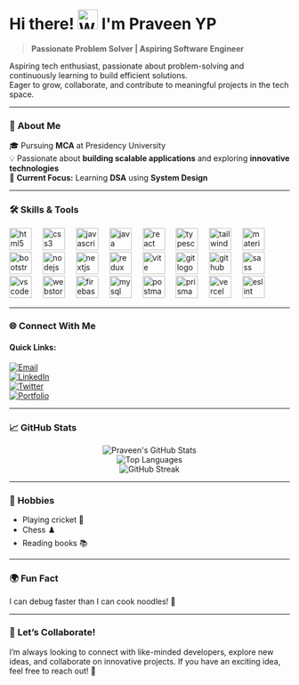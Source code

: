<h1> Hi there! <img src="https://user-images.githubusercontent.com/18350557/176309783-0785949b-9127-417c-8b55-ab5a4333674e.gif" width="36" height="36" alt="Waving Hand Emoji"> I'm Praveen YP</h1>


> **Passionate Problem Solver | Aspiring Software Engineer**

Aspiring tech enthusiast, passionate about problem-solving and continuously learning to build efficient solutions.  
Eager to grow, collaborate, and contribute to meaningful projects in the tech space.  

---

### 🌟 **About Me**
🎓 Pursuing **MCA** at Presidency University  
💡 Passionate about **building scalable applications** and exploring **innovative technologies**  
🔭 **Current Focus:** Learning **DSA** using **System Design**  

---

### 🛠️ **Skills & Tools**

<div align="left">
  <img src="https://skillicons.dev/icons?i=html" height="40" alt="html5 logo"  />
  <img width="12" />
  <img src="https://skillicons.dev/icons?i=css" height="40" alt="css3 logo"  />
  <img width="12" />
  <img src="https://skillicons.dev/icons?i=js" height="40" alt="javascript logo"  />
  <img width="12" />
  <img src="https://skillicons.dev/icons?i=java" height="40" alt="java logo"  />
  <img width="12" />
  <img src="https://skillicons.dev/icons?i=react" height="40" alt="react logo"  />
  <img width="12" />
  <img src="https://skillicons.dev/icons?i=ts" height="40" alt="typescript logo"  />
  <img width="12" />
  <img src="https://skillicons.dev/icons?i=tailwind" height="40" alt="tailwindcss logo"  />
  <img width="12" />
  <img src="https://skillicons.dev/icons?i=materialui" height="40" alt="materialui logo"  />
  <img width="12" />
  <img src="https://skillicons.dev/icons?i=bootstrap" height="40" alt="bootstrap logo"  />
  <img width="12" />
  <img src="https://skillicons.dev/icons?i=nodejs" height="40" alt="nodejs logo"  />
  <img width="12" />
  <img src="https://skillicons.dev/icons?i=nextjs" height="40" alt="nextjs logo"  />
  <img width="12" />
  <img src="https://skillicons.dev/icons?i=redux" height="40" alt="redux logo"  />
  <img width="12" />
  <img src="https://skillicons.dev/icons?i=vite" height="40" alt="vite logo"  />
  <img width="12" />
  <img src="https://skillicons.dev/icons?i=git" height="40" alt="git logo"  />
  <img width="12" />
  <img src="https://skillicons.dev/icons?i=github" height="40" alt="github logo"  />
  <img width="12" />
  <img src="https://skillicons.dev/icons?i=sass" height="40" alt="sass logo"  />
  <img width="12" />
  <img src="https://skillicons.dev/icons?i=vscode" height="40" alt="vscode logo"  />
  <img width="12" />
  <img src="https://skillicons.dev/icons?i=webstorm" height="40" alt="webstorm logo"  />
  <img width="12" />
  <img src="https://skillicons.dev/icons?i=firebase" height="40" alt="firebase logo"  />
  <img width="12" />
  <img src="https://skillicons.dev/icons?i=mysql" height="40" alt="mysql logo"  />
  <img width="12" />
  <img src="https://skillicons.dev/icons?i=postman" height="40" alt="postman logo"  />
  <img width="12" />
  <img src="https://skillicons.dev/icons?i=prisma" height="40" alt="prisma logo"  />
  <img width="12" />
  <img src="https://skillicons.dev/icons?i=vercel" height="40" alt="vercel logo"  />
  <img width="12" />
  <img src="https://cdn.jsdelivr.net/gh/devicons/devicon/icons/eslint/eslint-original.svg" height="40" alt="eslint logo"  />
</div>


---

### 🌐 **Connect With Me**

#### **Quick Links:**
[![Email](https://img.shields.io/badge/Email-D14836?style=for-the-badge&logo=gmail&logoColor=white)](mailto:praveenyp11@gmail.com)  
[![LinkedIn](https://img.shields.io/badge/LinkedIn-0A66C2?style=for-the-badge&logo=linkedin&logoColor=white)](https://www.linkedin.com/in/praveenyp/)  
[![Twitter](https://img.shields.io/badge/Twitter-1DA1F2?style=for-the-badge&logo=twitter&logoColor=white)](https://twitter.com/pravnaaa)  
[![Portfolio](https://img.shields.io/badge/Portfolio-000000?style=for-the-badge&logo=vercel&logoColor=white)](https://praveen-portfolio-ten.vercel.app/)

---

### 📈 **GitHub Stats**
<div align="center">
  
![Praveen's GitHub Stats](https://github-readme-stats.vercel.app/api?username=praveenyp&show_icons=true&theme=radical)  
![Top Languages](https://github-readme-stats.vercel.app/api/top-langs/?username=praveenyp&layout=compact&theme=radical)  
![GitHub Streak](https://github-readme-streak-stats.herokuapp.com/?user=praveenyp&theme=radical)  

</div>

---

### 🎨 **Hobbies**
- Playing cricket 🏏  
- Chess ♟️  
- Reading books 📚

---

### 🌍 **Fun Fact**
I can debug faster than I can cook noodles! 🍜

---

### 🤝 **Let’s Collaborate!**
I’m always looking to connect with like-minded developers, explore new ideas, and collaborate on innovative projects. If you have an exciting idea, feel free to reach out! 🚀
